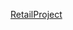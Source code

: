  [RetailProject](https://github.com/cherlasrisai-k/Encora_Daily_Tasks/tree/main/07-Oct-2025/RetailProject)
